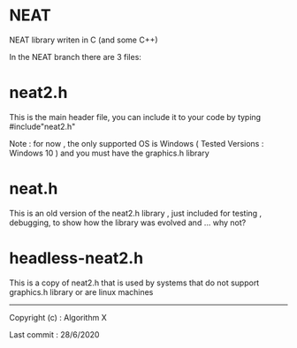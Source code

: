 # NEAT
NEAT library writen in C (and some C++)

In the NEAT branch there are 3 files:
	
# neat2.h

This is the main header file, you can include it to your code by typing #include"neat2.h"

Note : for now , the only supported OS is Windows ( Tested Versions : Windows 10 ) and you must have the graphics.h library

# neat.h

This is an old version of the neat2.h library , just included for testing , debugging, to show how the library was evolved and ... why not?

# headless-neat2.h

This is a copy of neat2.h that is used by systems that do not support graphics.h library or are linux machines

-------------------------------------------------------------

Copyright (c) : Algorithm X

Last commit : 28/6/2020

